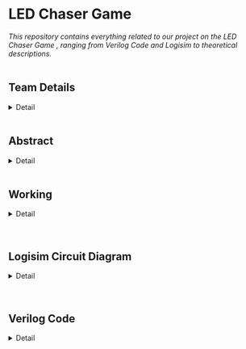 # LED Chaser Game
*This repository contains everything related to our project on the LED Chaser Game , ranging from Verilog Code and Logisim to theoretical descriptions.*
<br><br>
<h2><b>Team Details</b></h3>
<details>
  <summary>Detail</summary>
  <br> <b>Semester: </b>3rd Sem B.Tech CSE<br><br>
  <b>Section: </b>1<br><br>
  <b>Member-1: </b>ANIKET MAITRA, 221CS109, am.221cs109@nitk.edu.in <br><br>
  <b>Member-2: </b>DIVYANSHU MANOJBHAI SURTI, 221CS157, surtidivanshumanojbhai.221cs17@nitk.edu.in <br><br>
  <b>Member-3: </b>HARSHITHA GOLLAPALLI, 221CS124, gollpalliharshitha.221cs124@nitk.edu.in <br>
</details>
<br>
<h2><b>Abstract</b></h1>
<details>
  <summary>Detail</summary><br>
  <b>IDEA</b><br><br>
In this project we aim to design a circuit in which we set up 3 columns of 
LED’s, then we generate light signals in those LED’s in a random manner 
and keep three special LEDs marked in the bottom. 
The game is all about when any of those special LED’s light up then we must 
press a corresponding push-button switch. This switch must be pressed within a 
very short period of time after the LED lights up. 
If it is pressed within the limited period of time then the game continues, else it 
stops.<br><br>

  *COMPONENTS*

1. JK flip flop 
2. Clock 
3. AND gates 
4. Hex display decoder 
5. Two bit counter 
6. Two bit Splitter 
7. Push Button 
8. LEDs

*INSTRUCTIONS/RULES FOR THE GAME*

First enable the simulation in Logism by pressing ctrl+E. 
Second set the reset button high to start the game. 
Now according to the convenience of the user select that tick frequency. 
The rules of the game are that whenever the last LED in any column blinks we 
must press the button corresponding to that column. If we do so in a specific 
correct time limit then the counter increases our score otherwise the counter 
does not increase our score. To stop the game press ctrl+R. This stops the 
simulation. 
To play again start from the beginning of instructions/rules.

*MOTIVATION AND BACKGROUND*

The basic idea of the game is to keep the player continuously engaged 
and test his/her reflex action till he/she makes a mistake. 
This game can really help to sharpen the reflex action of a person. 
Another motivation for creating this game is keeping Formula-1 
drivers and table tennis players in mind. They need to have extremely 
sharp reflexes to excel in their respective sport.

*CONTRIBUTION*

1.Aniket Maitra
Came up with the idea of the game using LEDs and 
the idea of setting a time frame within which the 
user must press the button and overall design of the 
hardware model.

2. Surti Divyanshu
Came up with the idea of terminating the game 
by lighting up all LEDs when the game gets over 
and hardware requirments for the project.

3.Harshitha Gollapalli
Helped to fix errors in the brainstorming session 
and recommended better set of hardware 
components
</details>
<br>
<h2><b>Working</b></h2>
<details>
  <summary>Detail</summary>
  <br>
<h2 align="center"><b>FUNCTIONAL TABLE</b></h2>
<br>
<table align="center">
  <tr>
    <td align="center"><b>COMPONENTS</b></td>
    <td align="center"><b>WORKING/ROLE</b></td>
  </tr>
  <tr>
    <td align="center">JK flip flop</td>
    <td align="center">On the first clock pulse, the J input is 1 and the K input is 1. This causes the flipflop to toggle its state, so the Q output goes from 0 to 1. 
        On the next clock pulse, the Q output is now 1, so it sets the J input to 1, and 
        the complement of Q (Q') is 0, setting the K input to 0. With these inputs, the 
        flip-flop toggles again, and the Q output goes from 1 to 0. 
        This process repeats with every clock pulse, resulting in the generation of 
        alternate 0s and 1s at the Q output. 
        This results in the sequential glowing of LEDs in a pattern. One JK flip flop 
        influences the input of the other JK flip flops in the same sequence for a 
        particular column with synchronized clock pulse. So I have repeated the same 
        combination of JK flip flops for all three columns but in random manner which is 
        totally dependent on the reset button of the JK flip flop. Whenever I want to 
        start the game, I have to toggle the reset button at different clock time to 
        randomize the pattern. </td>
  </tr>
  <tr>
    <td align="center">AND gate</td>
    <td align="center">To change the sequence in the pattern, I have used AND gates. 
        AND gate is also used to test whether the user has pushed the correct button in 
        the correct column when the last LED glows.</td>
  </tr>
  <tr>
    <td align="center">Bit Counter</td>
    <td align="center">This is totally dependent on the AND gate. Whenever the user enters the correct 
        combination for the correct led the output of the particular column AND gate 
        becomes high. 
        Whenever the output of AND gate is high the input of counter will increase by 
        one according to the clock which is applied on it. 
        To display the output of that counter we use another hex display decoder and a 
        reset button to reset the counter whenever I want to stop the game.</td>
  </tr>
  <tr>
    <td align="center"> Bit Splitter</td>
    <td align="center">As we can see the counter data output is 8 bit and the hex display decoder input is 
        4 bit so use bit splitter to display the number.I have used bit splitter 
        to fan in 8 bit input and fan out into 2 bit output for input of each decoder.</td>
  </tr>
  <tr>
    <td align="center">push button</td>
    <td align="center">Push button is used to take the input from the user to play the game.</td>
  </tr>
  <tr>
    <td align="center">LED</td>
    <td align="center">LEDs are the main component of the game; without it we cannot make the user 
        understand the pattern of glowing of LEDs.</td>
  </tr>
  <tr>
    <td align="center">Clock</td>
    <td align="center">Clock controls the basic sequence changing from 0 to 1 and vice versa on a 
        particular tick frequency given by a user. </td>
  </tr>
</table>
<br><br>
<h2 align="center"><b>Flowchart</b></h2><br>
![flowchart] <br>(https://github.com/aniket-mtr/LED-Chaser-Game-1-/assets/119874419/9b173aae-292b-4bea-bc30-5e3e7775007e)<br>
</details>
<br><br>
<h2><b>Logisim Circuit Diagram</b></h2>
<details>
  <summary>Detail</summary><br>
  ![logisim](https://github.com/aniket-mtr/LED-Chaser-Game-1-/assets/119874419/d4791e6a-a139-4acd-bbbc-64386e74670c)

</details>
<br><br>
<h2><b>Verilog Code</b></h2>
<details>
  <summary>Detail</summary><br>
  <b>Testbench</b> <br><br>

```
module testbench_LED_Game;

  // Inputs
  reg clk;
  reg reset;
  reg start_game;
  reg [2:0] button;

  // Outputs
  wire [3:0] led;
  wire game_over;

  // Instantiate the LED_Game module
  LED_Game uut (
    .clk(clk),
    .reset(reset),
    .start_game(start_game),
    .button(button),
    .led(led),
    .game_over(game_over)
  );

  // Clock generation
  always begin
    #10 clk = ~clk; // Toggle the clock every 5 time units (adjust as needed)
  end

  // Initializations
  initial begin

  // Specify the VCD file
  $dumpfile("project.vcd");

  // Dump the signals you want to monitor
  $dumpvars(0, testbench_LED_Game); 

    // Initialize inputs
    clk = 0;
    reset = 1;
    start_game = 0;
    button = 0;
    
    // Reset the module
    reset = 0;
    #10 reset = 1;

    // Start the game
    start_game = 1;
    #10 start_game = 0;

    // Simulate game
    button = 0;
    #100 button = 1;
    #50 button = 2;
    #60 button = 2;
    #30 button = 3;
    #40 button = 3;

    // Finish the simulation
    $finish;
  end

  // Monitor game_over
  always @(game_over) begin
    if (game_over)
      $display("Game over!");
    else
      $display("Game in progress...");
  end

  // Dump VCD output
  initial begin
    $dumpfile("simulation_results.vcd");
    $dumpvars(0, testbench_LED_Game);
  end

endmodule
```


<b>Module File</b>

```
module LED_Game (
    input wire clk,              // Clock input
    input wire reset,            // Reset input
    input wire start_game,       // Start game signal
    input wire [2:0] button,     // Push-button inputs (3 buttons)
    output wire [3:0] led,       // LED outputs (4 columns)
    output wire game_over        // Game over signal
);

// Parameters
parameter MAX_COUNT = 25000000; // Set this to control the time limit (e.g., 1 second at 25 MHz)

// Internal registers
reg [3:0] special_led;  // Stores the index of the currently lit special LED (last row)
reg [3:0] led_pattern;  // Stores the LED pattern for each column
reg [31:0] count;        // Counter for timing

// Game state
reg game_started;  // Indicates whether the game is in progress
reg game_active;   // Indicates whether the game is active
reg game_won;      // Indicates if the player won the game

// State machine states
localparam IDLE = 2'b00;
localparam PLAYING = 2'b01;
localparam GAME_OVER = 2'b10;

// State register
reg [1:0] state;

always @(posedge clk or posedge reset) begin
    if (reset) begin
        // Initialize the game
        game_started <= 0;
        game_active <= 0;
        game_won <= 0;
        special_led <= 4'b0000;
        led_pattern <= 4'b0000;
        count <= 0;
        state <= IDLE;
    end else begin
        case(state)
            IDLE: begin
                if (start_game) begin
                    // Start the game
                    game_started <= 1;
                    game_active <= 1;
                    state <= PLAYING;
                end
            end
            PLAYING: begin
                if (game_active) begin
                    if (count >= MAX_COUNT) begin
                        // Time's up - game over
                        game_active <= 0;
                        game_won <= 0;
                        state <= GAME_OVER;
                    end else if (button == special_led) begin
                        // Correct button pressed - move to the next LED
                        special_led <= special_led + 1;
                        count <= 0;
                        if (special_led == 4'b1111) begin
                            // Player won the game
                            game_active <= 0;
                            game_won <= 1;
                            state <= GAME_OVER;
                        end
                    end else begin
                        // Incorrect button pressed - game over
                        game_active <= 0;
                        game_won <= 0;
                        state <= GAME_OVER;
                    end
                end
            end
            GAME_OVER: begin
                if (!game_started || start_game) begin
                    // Reset the game
                    game_started <= 0;
                    game_active <= 0;
                    special_led <= 4'b0000;
                    led_pattern <= 4'b0000;
                    count <= 0;
                    state <= IDLE;
                end
            end
        endcase
    end
end

// LED and Button Logic
assign led = led_pattern;
assign game_over = (state == GAME_OVER);

always @(posedge clk) begin
    if (game_active) begin
        // Generate random LED pattern for columns
        led_pattern <= $random;
    end
end

always @(posedge clk) begin
    if (game_active) begin
        // Increment the count for timing
        count <= count + 1;
    end
end

endmodule

```
</details>
<br><br>
